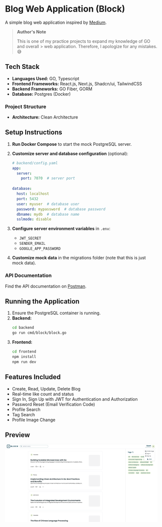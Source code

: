 # Blog Web Application (Block)
A simple blog web application inspired by [Medium](https://medium.com).

> **Author's Note**
>
> This is one of my practice projects to expand my knowledge of GO and overall > web application. Therefore, I apologize for any mistakes. 😅

## Tech Stack
- **Languages Used:** GO, Typescript
- **Frontend Frameworks:** React.js, Next.js, Shadcn/ui, TailwindCSS
- **Backend Frameworks:** GO Fiber, GORM
- **Database:** Postgres (Docker)

### Project Structure
- **Architecture:** Clean Architecture

## Setup Instructions
1. **Run Docker Compose** to start the mock PostgreSQL server.
2. **Customize server and database configuration** (optional):
    ```yaml
    # backend/config.yaml
    app:
      server:
        port: 7070  # server port

    database:
      host: localhost
      port: 5432
      user: myuser  # database user
      password: mypassword  # database password
      dbname: mydb  # database name
      sslmode: disable
    ```

3. **Configure server environment variables** in `.env`:
    - `JWT_SECRET`
    - `SENDER_EMAIL`
    - `GOOGLE_APP_PASSWORD`
4. **Customize mock data** in the migrations folder (note that this is just mock data).

### API Documentation
Find the API documentation on [Postman](https://www.postman.com/altimetry-cosmologist-63308896/workspace/yobubble-s-playground/collection/32957457-a675066f-9852-472c-96e1-dcf85c82791b?action=share&creator=32957457).

## Running the Application
1. Ensure the PostgreSQL container is running.
2. **Backend:**
    ```sh
    cd backend
    go run cmd/block/block.go
    ```
3. **Frontend:**
    ```sh
    cd frontend
    npm install
    npm run dev
    ```

## Features Included
- Create, Read, Update, Delete Blog
- Real-time like count and status
- Sign In, Sign Up with JWT for Authentication and Authorization
- Password Reset (Email Verification Code)
- Profile Search
- Tag Search
- Profile Image Change

## Preview
![Landing Page](./landing.png)
